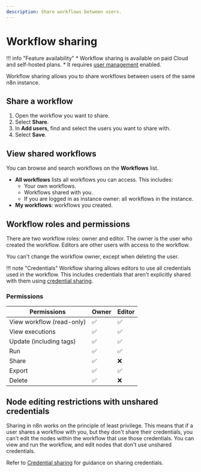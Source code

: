 ```yaml
---
description: Share workflows between users.
---
```


# Workflow sharing

!!! info "Feature availability"
		* Workflow sharing is available on paid Cloud and self-hosted plans.
		* It requires [user management](/user-management/) enabled.

Workflow sharing allows you to share workflows between users of the same n8n instance.

## Share a workflow

1. Open the workflow you want to share.
2. Select **Share**.
3. In **Add users**, find and select the users you want to share with.
4. Select **Save**.

## View shared workflows

You can browse and search workflows on the **Workflows** list.

* **All workflows** lists all workflows you can access. This includes:
	* Your own workflows.
	* Workflows shared with you.
	* If you are logged in as instance owner: all workflows in the instance.
* **My workflows**: workflows you created.

## Workflow roles and permissions

There are two workflow roles: owner and editor. The owner is the user who created the workflow. Editors are other users with access to the workflow.

You can't change the workflow owner, except when deleting the user.

!!! note "Credentials"
		Workflow sharing allows editors to use all credentials used in the workflow. This includes credentials that aren't explicitly shared with them using [credential sharing](/credentials/credential-sharing/).

### Permissions

| Permissions | Owner | Editor | 
| ----------- | ----- | ------ | 
| View workflow (read-only) | :white_check_mark: | :white_check_mark: |
| View executions | :white_check_mark: | :white_check_mark: |
| Update (including tags) | :white_check_mark: | :white_check_mark: |
| Run | :white_check_mark: | :white_check_mark: |
| Share | :white_check_mark: | :x: |
| Export | :white_check_mark: | :white_check_mark: |
| Delete | :white_check_mark: | :x: |

## Node editing restrictions with unshared credentials

Sharing in n8n works on the principle of least privilege. This means that if a user shares a workflow with you, but they don't share their credentials, you can't edit the nodes within the workflow that use those credentials. You can view and run the workflow, and edit nodes that don't use unshared credentials.

Refer to [Credential sharing](/credentials/credential-sharing/) for guidance on sharing credentials.
